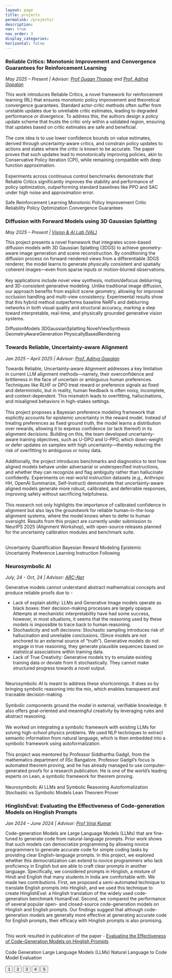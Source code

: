 ```yaml
---
layout: page
title: projects
permalink: /projects/
description: 
nav: true
nav_order: 3
display_categories: 
horizontal: false
---
```


<div class="projectcontainer">
  <div class="tab-content active">
    <h3>Reliable Critics: Monotonic Improvement and Convergence Guarantees for Reinforcement Learning</h3>
    <p>
      <em>May 2025 – Present | Advisor:  <a href="https://sites.google.com/site/gugancth/">Prof Gugan Thoppe</a> and <a href="https://ece.iisc.ac.in/~aditya/">Prof. Aditya Gopalan</a></em>
    </p>
    <p> This work introduces Reliable Critics, a novel framework for reinforcement learning (RL) that ensures monotonic policy improvement and theoretical convergence guarantees. Standard actor-critic methods often suffer from unstable updates due to unreliable critic estimates, leading to degraded performance or divergence. To address this, the authors design a policy update scheme that trusts the critic only within a validated region, ensuring that updates based on critic estimates are safe and beneficial. <br><br> The core idea is to use lower confidence bounds on value estimates, derived through uncertainty-aware critics, and constrain policy updates to actions and states where the critic is known to be accurate. The paper proves that such updates lead to monotonically improving policies, akin to Conservative Policy Iteration (CPI), while remaining compatible with deep function approximation. <br><br> Experiments across continuous control benchmarks demonstrate that Reliable Critics significantly improves the stability and performance of policy optimization, outperforming standard baselines like PPO and SAC under high noise and approximation error.</p>
    <div class="tags">
      <span>Safe Reinforcement Learning</span>
      <span>Monotonic Policy Improvement</span>
      <span>Critic Reliability</span>
      <span>Policy Optimization</span>
       <span>Convergence Guarantees</span>     
    </div>
  </div>
  <div class="tab-content">
    <h3>Diffusion with Forward Models using 3D Gaussian Splatting</h3>
    <p>
      <em>May 2025 – Present | <a href="https://val.cds.iisc.ac.in/">Vision & AI Lab (VAL)</a></em>
    </p>
    <p> This project presents a novel framework that integrates score-based diffusion models with 3D Gaussian Splatting (3DGS) to achieve geometry-aware image generation and scene reconstruction. By conditioning the diffusion process on forward-rendered views from a differentiable 3DGS renderer, the model learns to generate physically consistent and spatially coherent images—even from sparse inputs or motion-blurred observations. <br><br> Key applications include novel view synthesis, motion/defocus deblurring, and 3D-consistent generative modeling. Unlike traditional image diffusion, our approach benefits from explicit scene geometry, allowing for improved occlusion handling and multi-view consistency. Experimental results show that this hybrid method outperforms baseline NeRFs and deblurring networks in both visual quality and structural accuracy, marking a step toward interpretable, real-time, and physically grounded generative vision systems.</p>
    <div class="tags">
      <span>DiffusionModels</span>
      <span>3DGaussianSplatting</span>
      <span>NovelViewSynthesis</span>      
      <span>GeometryAwareGeneration</span>
      <span>PhysicallyBasedRendering</span>
    </div>
  </div>
  <div class="tab-content">
    <h3>Towards Reliable, Uncertainty-aware Alignment</h3>
    <p>
      <em>Jan 2025 – April 2025 | Advisor: <a href="https://ece.iisc.ac.in/~aditya/"> Prof. Aditya Gopalan</a></em>
    </p>
    <p> Towards Reliable, Uncertainty-aware Alignment addresses a key limitation in current LLM alignment methods—namely, their overconfidence and brittleness in the face of uncertain or ambiguous human preferences. Techniques like RLHF or DPO treat reward or preference signals as fixed and deterministic, but in reality, human feedback is often noisy, incomplete, and context-dependent. This mismatch leads to overfitting, hallucinations, and misaligned behaviors in high-stakes settings.<br><br> This project proposes a Bayesian preference modeling framework that explicitly accounts for epistemic uncertainty in the reward model. Instead of treating preferences as fixed ground truth, the model learns a distribution over rewards, allowing it to express confidence (or lack thereof) in its alignment decisions. Building on this, the team developed uncertainty-aware training objectives, such as U-DPO and U-PPO, which down-weight or defer updates on samples with high uncertainty—thereby reducing the risk of overfitting to ambiguous or noisy data. <br><br> Additionally, the project introduces benchmarks and diagnostics to test how aligned models behave under adversarial or underspecified instructions, and whether they can recognize and flag ambiguity rather than hallucinate confidently. Experiments on real-world instruction datasets (e.g., Anthropic HH, OpenAI Summarize, Self-Instruct) demonstrate that uncertainty-aware aligned models generate more robust, calibrated, and deferrable responses, improving safety without sacrificing helpfulness. <br><br> This research not only highlights the importance of calibrated confidence in alignment but also lays the groundwork for reliable human-in-the-loop alignment systems, where the model knows when to defer to human oversight. Results from this project are currently under submission to NeurIPS 2025 (Alignment Workshop), with open-source releases planned for the uncertainty calibration modules and benchmark suite. </p>
    <br>
    <div class="tags">
      <span>Uncertainty Quantification</span>
      <span>Bayesian Reward Modeling</span>
      <span>Epistemic Uncertainty</span>
      <span>Preference Learning</span>
      <span>Instruction Following</span>
    </div>
  </div>
  <div class="tab-content">
    <h3>Neurosymbolic AI</h3>
    <p>
      <em>July, 24 - Oct, 24 | Advisor: <a href="https://www.linkedin.com/company/arc-net-at-iisc/">ARC-Net</a>
      </em>
    </p>
    <p> Generative models cannot understand abstract mathematical concepts and produce reliable proofs due to - </p>
    <ul>
      <li>Lack of explain ability: LLMs and Generative Image models operate as black boxes: their decision-making processes are largely opaque. Attempts at mechanistic interpretability have had some success, however, in most situations, it seems that the reasoning used by these models is impossible to trace back to human reasoning. </li>
      <li>Stochasticity and soft decisions: Stochastic sampling introduces risk of hallucination and unreliable conclusions. (Since models are not anchored to an external source of “truth”). Generative models do not engage in true reasoning, they generate plausible sequences based on statistical associations within training data. </li>
      <li>Lack of True Creativity: Generative models try to emulate existing training data or deviate from it stochastically. They cannot make structured progress towards a novel output. </li>
    </ul>
    <br>Neurosymbolic AI is meant to address these shortcomings. It does so by bringing symbolic reasoning into the mix, which enables transparent and traceable decision-making. <br>
    <br> Symbolic components ground the model in external, verifiable knowledge. It also offers goal-oriented and meaningful creativity by leveraging rules and abstract reasoning. <br>
    <br> We worked on integrating a symbolic framework with existing LLMs for solving high-school physics problems. We used NLP techniques to extract semantic information from natural language, which is then embedded into a symbolic framework using autoformalization. <br>
    <br> This project was mentored by Professor Siddhartha Gadgil, from the mathematics department of IISc Bangalore. Professor Gadgil’s focus is automated theorem proving, and he has already managed to use computer-generated proofs for a research publication. He is one of the world’s leading experts on Lean, a symbolic framework for theorem proving. <br>
    <br>
    <div class="tags">
      <span>Neurosymbolic AI</span>
      <span>LLMs and Symbolic Reasoning</span>
      <span>Autoformalization</span>
      <span>Stochastic vs Symbolic Models</span>
      <span>Lean Theorem Prover</span>
    </div>
  </div>
  <div class="tab-content">
    <h3>HinglishEval: Evaluating the Effectiveness of Code-generation Models on Hinglish Prompts</h3>
    <p>
      <em>Jan 2024 – June 2024 | Advisor: <a href="https://eecs.iisc.ac.in/people/prof-viraj-kumar/">Prof Viraj Kumar</a>
      </em>
    </p>
    <p> Code-generation Models are Large Language Models (LLMs) that are fine-tuned to generate code from natural-language prompts. Prior work shows that such models can democratize programming by allowing novice programmers to generate accurate code for simple coding tasks by providing clear English-language prompts. In this project, we explored whether this democratization can extend to novice programmers who lack proficiency in English but are able to craft clear prompts in another language. Specifically, we considered prompts in Hinglish, a mixture of Hindi and English that many students in India are comfortable with. We made two contributions. First, we proposed a semi-automated technique to translate English prompts into Hinglish, and we used this technique to create HinglishEval: a Hinglish translation of the widely used code-generation benchmark HumanEval. Second, we compared the performance of several popular open- and closed-source code-generation models on Hinglish and English prompts. Our findings suggest that although code-generation models are generally more effective at generating accurate code for English prompts, their efficacy with Hinglish prompts is also promising. </p> <br> This work resulted in publication of the paper - <a href = "https://link.springer.com/chapter/10.1007/978-3-031-84391-4_2"> Evaluating the Effectiveness of Code-Generation Models on Hinglish Prompts </a> <br> <br>
    <div class="tags">
      <span>Code Generation</span>
      <span>Large Language Models (LLMs)</span>
      <span>Natural Language to Code</span>
      <span>Model Evaluation</span>
    </div>
  </div>
  <br>
  <div class="tabs">
    <button class="tab-button active" data-tab="0">1</button>
    <button class="tab-button" data-tab="1">2</button>
    <button class="tab-button" data-tab="2">3</button>
    <button class="tab-button" data-tab="1">4</button>
    <button class="tab-button" data-tab="2">5</button>
  </div>
</div>
<script>
  const tabButtons = document.querySelectorAll(".tab-button");
  const tabContents = document.querySelectorAll(".tab-content");
  tabButtons.forEach((btn, idx) => {
    btn.addEventListener("click", () => {
      tabButtons.forEach(b => b.classList.remove("active"));
      tabContents.forEach(c => c.classList.remove("active"));
      btn.classList.add("active");
      tabContents[idx].classList.add("active");
    });
  });
</script>
